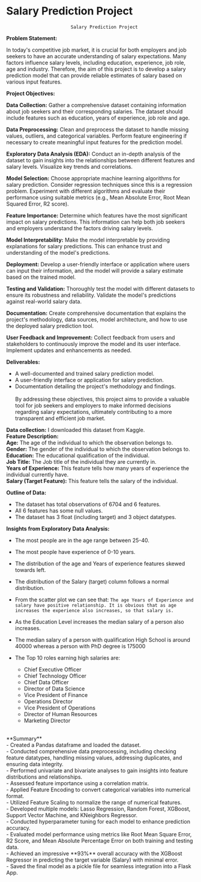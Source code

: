 # Salary Prediction Project
							Salary Prediction Project
**Problem Statement:**

In today's competitive job market, it is crucial for both employers and job seekers to have an accurate understanding of salary expectations. Many factors influence salary levels, including education, experience, job role, age and industry. Therefore, the aim of this project is to develop a salary prediction model that can provide reliable estimates of salary based on various input features.

**Project Objectives:**

**Data Collection:** Gather a comprehensive dataset containing information about job seekers and their corresponding salaries. The dataset should include features such as education, years of experience, job role and age.

**Data Preprocessing:** Clean and preprocess the dataset to handle missing values, outliers, and categorical variables. Perform feature engineering if necessary to create meaningful input features for the prediction model.

**Exploratory Data Analysis (EDA):** Conduct an in-depth analysis of the dataset to gain insights into the relationships between different features and salary levels. Visualize key trends and correlations.

**Model Selection:** Choose appropriate machine learning algorithms for salary prediction. Consider regression techniques since this is a regression problem. Experiment with different algorithms and evaluate their performance using suitable metrics (e.g., Mean Absolute Error, Root Mean Squared Error, R2 score).

**Feature Importance:** Determine which features have the most significant impact on salary predictions. This information can help both job seekers and employers understand the factors driving salary levels.

**Model Interpretability:** Make the model interpretable by providing explanations for salary predictions. This can enhance trust and understanding of the model's predictions.

**Deployment:** Develop a user-friendly interface or application where users can input their information, and the model will provide a salary estimate based on the trained model.

**Testing and Validation:** Thoroughly test the model with different datasets to ensure its robustness and reliability. Validate the model's predictions against real-world salary data.

**Documentation:** Create comprehensive documentation that explains the project's methodology, data sources, model architecture, and how to use the deployed salary prediction tool.

**User Feedback and Improvement:** Collect feedback from users and stakeholders to continuously improve the model and its user interface. Implement updates and enhancements as needed.

**Deliverables:**

- A well-documented and trained salary prediction model.<br>
- A user-friendly interface or application for salary prediction.<br>
- Documentation detailing the project's methodology and findings.<br><br>
By addressing these objectives, this project aims to provide a valuable tool for job seekers and employers to make informed decisions regarding salary expectations, ultimately contributing to a more transparent and efficient job market.

**Data collection:**
I downloaded this dataset from Kaggle.<br>
**Feature Description:**<br>
**Age:** The age of the individual to which the observation belongs to.<br>
**Gender:** The gender of the individual to which the observation belongs to.<br>
**Education:** The educational qualification of the individual.<br>
**Job Title:** The Job title of the individual they are currently in.<br>
**Years of Experience:** This feature tells how many years of experience the individual currently have.<br>
**Salary (Target Feature):** This feature tells the salary of the individual.

**Outline of Data:**
- The dataset has total observations of 6704 and 6 features.
- All 6 features has some null values.
- The dataset has 3 float (including target) and 3 object datatypes.

**Insights from Exploratory Data Analysis:**
 - The most people are in the age range between 25-40.
 - The most people have experience of 0-10 years.
 - The distribution of the age and Years of experience features skewed towards left.
 - The distribution of the Salary (target) column follows a normal distribution.
 - From the scatter plot we can see that:
 `The age Years of Experience and salary have positive relationship. It is obvious that as age increases the experience also increases, so that salary is.`
  - As the Education Level increases the median salary of a person also increases.
  - The median salary of a person with qualification High School is around 40000 whereas a person with PhD degree is 175000
  - The Top 10 roles earning high salaries are:
  
    - Chief Executive Officer
    - Chief Technology Officer
    - Chief Data Officer
    - Director of Data Science
    - Vice President of Finance
    - Operations Director
    - Vice President of Operations
    - Director of Human Resources
    - Marketing Director
<br>
**Summary**<br>
- Created a Pandas dataframe and loaded the dataset.<br>
- Conducted comprehensive data preprocessing, including checking feature datatypes, handling missing values, addressing duplicates, and ensuring data integrity.<br>
- Performed univariate and bivariate analyses to gain insights into feature distributions and relationships.<br>
- Assessed feature importance using a correlation matrix.<br>
- Applied Feature Encoding to convert categorical variables into numerical format.<br>
- Utilized Feature Scaling to normalize the range of numerical features.<br>
- Developed multiple models: Lasso Regression, Random Forest, XGBoost, Support Vector Machine, and KNeighbors Regressor.<br>
- Conducted hyperparameter tuning for each model to enhance prediction accuracy.<br>
- Evaluated model performance using metrics like Root Mean Square Error, R2 Score, and Mean Absolute Percentage Error on both training and testing data.<br>
- Achieved an impressive **93%** overall accuracy with the XGBoost Regressor in predicting the target variable (Salary) with minimal error.<br>
- Saved the final model as a pickle file for seamless integration into a Flask App.
